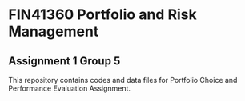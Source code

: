# FIN41360 Portfolio and Risk Management
## Assignment 1 Group 5
This repository contains codes and data files for Portfolio Choice and Performance Evaluation Assignment.
